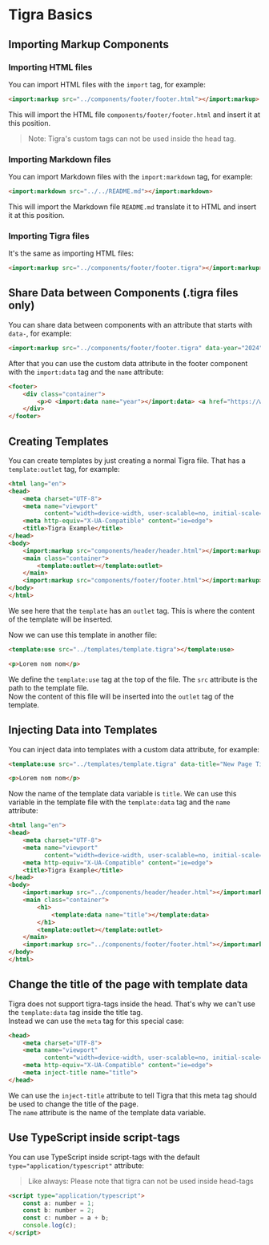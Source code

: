 # Tigra Basics

## Importing Markup Components

### Importing HTML files

You can import HTML files with the `import` tag, for example:

```html
<import:markup src="../components/footer/footer.html"></import:markup>
```

This will import the HTML file `components/footer/footer.html` and insert it at this position.

> Note: Tigra's custom tags can not be used inside the head tag.

### Importing Markdown files

You can import Markdown files with the `import:markdown` tag, for example:

```html
<import:markdown src="../../README.md"></import:markdown>
```

This will import the Markdown file `README.md` translate it to HTML and insert it at this position.

### Importing Tigra files

It's the same as importing HTML files:

```html
<import:markup src="../components/footer/footer.tigra"></import:markup>
```

## Share Data between Components (.tigra files only)

You can share data between components with an attribute that starts with `data-`, for example:

```html
<import:markup src="../components/footer/footer.tigra" data-year="2024"></import:markup>
```

After that you can use the custom data attribute in the footer component with the `import:data` tag and the `name` attribute:

```html
<footer>
    <div class="container">
        <p>© <import:data name="year"></import:data> <a href="https://www.tigra.com.br" target="_blank">Tigra</a></p>
    </div>
</footer>
```

## Creating Templates

You can create templates by just creating a normal Tigra file. That has a `template:outlet` tag, for example:

```html
<html lang="en">
<head>
    <meta charset="UTF-8">
    <meta name="viewport"
          content="width=device-width, user-scalable=no, initial-scale=1.0, maximum-scale=1.0, minimum-scale=1.0">
    <meta http-equiv="X-UA-Compatible" content="ie=edge">
    <title>Tigra Example</title>
</head>
<body>
    <import:markup src="components/header/header.html"></import:markup>
    <main class="container">
        <template:outlet></template:outlet>
    </main>
    <import:markup src="components/footer/footer.html"></import:markup>
</body>
</html>
```

We see here that the `template` has an `outlet` tag. This is where the content of the template will be inserted.

Now we can use this template in another file:

```html
<template:use src="../templates/template.tigra"></template:use>

<p>Lorem nom nom</p>
```

We define the `template:use` tag at the top of the file. The `src` attribute is the path to the template file. <br/>
Now the content of this file will be inserted into the `outlet` tag of the template.

## Injecting Data into Templates

You can inject data into templates with a custom data attribute, for example:

```html
<template:use src="../templates/template.tigra" data-title="New Page Title"></template:use>

<p>Lorem nom nom</p>
```

Now the name of the template data variable is `title`. We can use this variable in the template file with the `template:data` tag and the `name` attribute:

```html
<html lang="en">
<head>
    <meta charset="UTF-8">
    <meta name="viewport"
          content="width=device-width, user-scalable=no, initial-scale=1.0, maximum-scale=1.0, minimum-scale=1.0">
    <meta http-equiv="X-UA-Compatible" content="ie=edge">
    <title>Tigra Example</title>
</head>
<body>
    <import:markup src="../components/header/header.html"></import:markup>
    <main class="container">
        <h1>
            <template:data name="title"></template:data>
        </h1>
        <template:outlet></template:outlet>
    </main>
    <import:markup src="../components/footer/footer.html"></import:markup>
</body>
</html>
```

## Change the title of the page with template data

Tigra does not support tigra-tags inside the head. That's why we can't use the `template:data` tag inside the title tag. <br/>
Instead we can use the `meta` tag for this special case:

```html
<head>
    <meta charset="UTF-8">
    <meta name="viewport"
          content="width=device-width, user-scalable=no, initial-scale=1.0, maximum-scale=1.0, minimum-scale=1.0">
    <meta http-equiv="X-UA-Compatible" content="ie=edge">
    <meta inject-title name="title">
</head>
```

We can use the `inject-title` attribute to tell Tigra that this meta tag should be used to change the title of the page. <br/>
The `name` attribute is the name of the template data variable.

## Use TypeScript inside script-tags

You can use TypeScript inside script-tags with the default `type="application/typescript"` attribute:

> Like always: Please note that tigra can not be used inside head-tags

```html
<script type="application/typescript">
    const a: number = 1;
    const b: number = 2;
    const c: number = a + b;
    console.log(c);
</script>
```